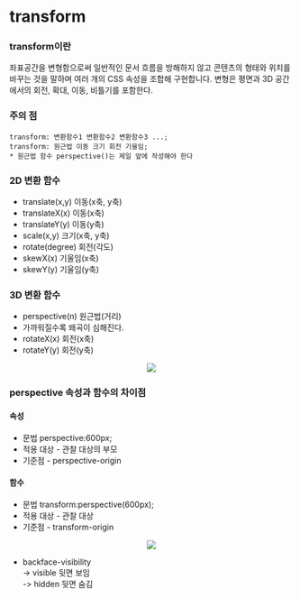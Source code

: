 # transform

### transform이란 
좌표공간을 변형함으로써 일반적인 문서 흐름을 방해하지 않고 콘텐츠의 형태와 위치를 바꾸는 것을 말하며 여러 개의 CSS 속성을 조합해 구현합니다. 변형은 평면과 3D 공간에서의 회전, 확대, 이동, 비틀기를 포함한다.

### 주의 점
```  요소의 변환 효과
transform: 변환함수1 변환함수2 변환함수3 ...;
transform: 원근법 이동 크기 회전 기울임;
* 원근법 함수 perspective()는 제일 앞에 작성해야 한다
```

### 2D 변환 함수
- translate(x,y) 이동(x축, y축)
- translateX(x) 이동(x축)
- translateY(y) 이동(y축)
- scale(x,y) 크기(x축, y축)
- rotate(degree) 회전(각도)
- skewX(x) 기울임(x축)
- skewY(y) 기울임(y축)


### 3D 변환 함수


- perspective(n) 원근법(거리)
- 가까워질수록 왜곡이 심해진다.
- rotateX(x) 회전(x축)
- rotateY(y) 회전(y축)

<p align="center">
 <img src = "https://velog.velcdn.com/images/hyorimm/post/c58f6a1c-0c3b-48a4-93e9-a72e919a8b71/image.png">
</p>


### perspective 속성과 함수의 차이점
#### 속성

- 문법
perspective:600px;
- 적용 대상 - 관찰 대상의 부모
- 기준점 - perspective-origin

#### 함수
- 문법 transform:perspective(600px);
- 적용 대상 - 관찰 대상
- 기준점 - transform-origin

<p align="center">
 <img src = "https://velog.velcdn.com/images/hyorimm/post/0ba75768-1192-4ea3-976d-790e8c7780ca/image.png">
</p>

- backface-visibility <br>
-> visible 뒷면 보임<br>
-> hidden 뒷면 숨김